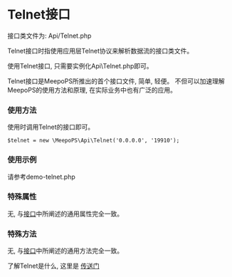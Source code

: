 # Telnet接口

接口类文件为: Api/Telnet.php

Telnet接口时指使用应用层Telnet协议来解析数据流的接口类文件。

使用Telnet接口, 只需要实例化Api\Telnet.php即可。

Telnet接口是MeepoPS所推出的首个接口文件, 简单, 轻便。 不但可以加速理解MeepoPS的使用方法和原理, 在实际业务中也有广泛的应用。

### 使用方法
使用时调用Telnet的接口即可。
```
$telnet = new \MeepoPS\Api\Telnet('0.0.0.0', '19910');
```

### 使用示例
请参考demo-telnet.php

### 特殊属性
无, 与[接口](../3-api)中所阐述的通用属性完全一致。

### 特殊方法
无, 与[接口](../3-api)中所阐述的通用方法完全一致。

了解Telnet是什么, 这里是 [传送门](../7-protocol/3-telnet.md)
